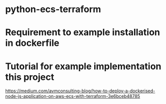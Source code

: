 # python-ecs-terraform

# Requirement to example installation in dockerfile

# Tutorial for example implementation this project
https://medium.com/avmconsulting-blog/how-to-deploy-a-dockerised-node-js-application-on-aws-ecs-with-terraform-3e6bceb48785